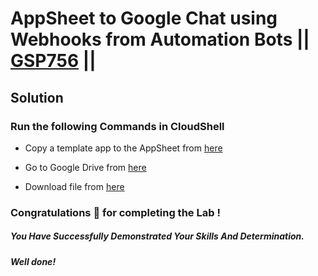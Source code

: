# AppSheet to Google Chat using Webhooks from Automation Bots || [GSP756](https://www.cloudskillsboost.google/focuses/55390?parent=catalog) ||

## Solution 

### Run the following Commands in CloudShell

* Copy a template app to the AppSheet from [here](https://www.appsheet.com/Template/AppDef?appName=Lab8-InventoryManager-3856613&copy=1)

* Go to Google Drive from [here](https://drive.google.com/drive/u/0/my-drive)

* Download file from [here](https://docs.google.com/spreadsheets/d/15-iUFrYB1Gk1kyYrgpfImptTiquXNY7B/export?ouid=110411516125283809866&format=xlsx)

### Congratulations 🎉 for completing the Lab !

##### *You Have Successfully Demonstrated Your Skills And Determination.*

#### *Well done!*

